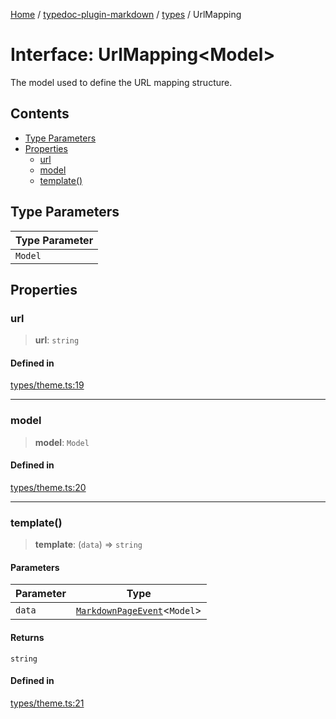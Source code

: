 [Home](../../../README.md) / [typedoc-plugin-markdown](../../README.md) / [types](../README.md) / UrlMapping

# Interface: UrlMapping\<Model>

The model used to define the URL mapping structure.

## Contents

* [Type Parameters](#type-parameters)
* [Properties](#properties)
  * [url](#url)
  * [model](#model)
  * [template()](#template)

## Type Parameters

| Type Parameter |
| -------------- |
| `Model`        |

## Properties

### url

> **url**: `string`

#### Defined in

[types/theme.ts:19](https://github.com/typedoc2md/typedoc-plugin-markdown/blob/7934b23566f374f44fe6de5fd9240ab185bf799f/packages/typedoc-plugin-markdown/src/types/theme.ts#L19)

***

### model

> **model**: `Model`

#### Defined in

[types/theme.ts:20](https://github.com/typedoc2md/typedoc-plugin-markdown/blob/7934b23566f374f44fe6de5fd9240ab185bf799f/packages/typedoc-plugin-markdown/src/types/theme.ts#L20)

***

### template()

> **template**: (`data`) => `string`

#### Parameters

| Parameter | Type                                                                       |
| --------- | -------------------------------------------------------------------------- |
| `data`    | [`MarkdownPageEvent`](../../events/classes/MarkdownPageEvent.md)\<`Model`> |

#### Returns

`string`

#### Defined in

[types/theme.ts:21](https://github.com/typedoc2md/typedoc-plugin-markdown/blob/7934b23566f374f44fe6de5fd9240ab185bf799f/packages/typedoc-plugin-markdown/src/types/theme.ts#L21)
